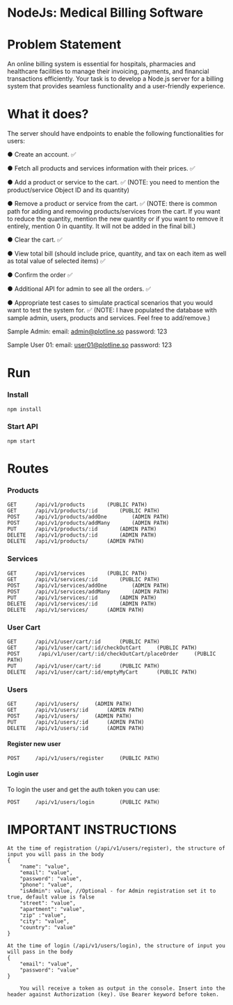
# NodeJs: Medical Billing Software


# Problem Statement
An online billing system is essential for hospitals, pharmacies and healthcare facilities to manage their invoicing, payments,
and financial transactions efficiently. Your task is to develop a Node.js server for a billing
system that provides seamless functionality and a user-friendly experience.

# What it does? 
The server should have endpoints to enable the following functionalities for users:

● Create an account. ✅

● Fetch all products and services information with their prices. ✅

● Add a product or service to the cart. ✅ (NOTE: you need to mention the product/service Object ID and its quantity)

● Remove a product or service from the cart. ✅ (NOTE: there is common path for adding and removing products/services from the cart. If you want to reduce the quantity, mention the new quantity or if you want to remove it entirely, mention 0 in quantity. It will not be added in the final bill.)

● Clear the cart. ✅

● View total bill (should include price, quantity, and tax on each item as well as total 
value of selected items) ✅

● Confirm the order ✅

● Additional API for admin to see all the orders. ✅

● Appropriate test cases to simulate practical scenarios that you would want to test
the system for. ✅ (NOTE: I have populated the database with sample admin, users, products and services. Feel free to add/remove.)

Sample Admin:
email: admin@plotline.so
password: 123

Sample User 01:
email: user01@plotline.so
password: 123

# Run

### Install

```
npm install
```

### Start API

```
npm start
```

# Routes

### Products

```
GET      /api/v1/products       (PUBLIC PATH)
GET      /api/v1/products/:id       (PUBLIC PATH)
POST     /api/v1/products/addOne        (ADMIN PATH)
POST     /api/v1/products/addMany       (ADMIN PATH)
PUT      /api/v1/products/:id       (ADMIN PATH)
DELETE   /api/v1/products/:id       (ADMIN PATH)
DELETE   /api/v1/products/      (ADMIN PATH)
```

### Services

```
GET      /api/v1/services       (PUBLIC PATH)
GET      /api/v1/services/:id       (PUBLIC PATH)
POST     /api/v1/services/addOne        (ADMIN PATH)
POST     /api/v1/services/addMany       (ADMIN PATH)
PUT      /api/v1/services/:id       (ADMIN PATH)
DELETE   /api/v1/services/:id       (ADMIN PATH)
DELETE   /api/v1/services/      (ADMIN PATH)
```

### User Cart

```
GET      /api/v1/user/cart/:id      (PUBLIC PATH)
GET      /api/v1/user/cart/:id/checkOutCart     (PUBLIC PATH)
POST      /api/v1/user/cart/:id/checkOutCart/placeOrder     (PUBLIC PATH)
PUT      /api/v1/user/cart/:id      (PUBLIC PATH)
DELETE   /api/v1/user/cart/:id/emptyMyCart      (PUBLIC PATH)
```

### Users

```
GET      /api/v1/users/     (ADMIN PATH)
GET      /api/v1/users/:id      (ADMIN PATH)
POST     /api/v1/users/     (ADMIN PATH)
PUT      /api/v1/users/:id      (ADMIN PATH)
DELETE   /api/v1/users/:id      (ADMIN PATH)
```

#### Register new user

```
POST     /api/v1/users/register     (PUBLIC PATH)
```

#### Login user

To login the user and get the auth token you can use:

```
POST     /api/v1/users/login        (PUBLIC PATH)
```

# IMPORTANT INSTRUCTIONS

```
At the time of registration (/api/v1/users/register), the structure of input you will pass in the body
{
    "name": "value",
    "email": "value",
    "password": "value",
    "phone": "value",
    "isAdmin": value, //Optional - for Admin registration set it to true, default value is false
    "street": "value",
    "apartment": "value",
    "zip" :"value",
    "city": "value",
    "country": "value"
}

```

```
At the time of login (/api/v1/users/login), the structure of input you will pass in the body
{
    "email": "value",
    "password": "value"
}

    You will receive a token as output in the console. Insert into the header against Authorization (key). Use Bearer keyword before token.
```



